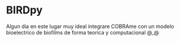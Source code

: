 # BIRDpy
Algun dia en este lugar muy ideal integrare COBRAme con un modelo bioelectrico de biofilms de forma teorica y computacional @_@

